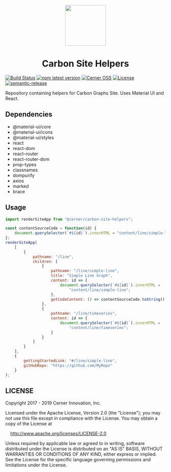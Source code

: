 <p align="center">
    <img width="128" height="128" src="https://github.com/cerner/carbon-graphs/raw/master/build/assets/icons/Carbon_256.png">
</p>

<h1 align="center">
  Carbon Site Helpers
</h1>

[![Build Status](https://travis-ci.com/cerner/carbon-site-helpers.svg?branch=master)](https://travis-ci.com/cerner/carbon-site-helpers)
[![npm latest version](https://img.shields.io/npm/v/@cerner/carbon-site-helpers/latest.svg)](https://www.npmjs.com/package/@cerner/carbon-site-helpers)
[![Cerner OSS](https://badgen.net/badge/Cerner/OSS/blue)](https://engineering.cerner.com/open_source/)
[![License](https://badgen.net/badge/license/Apache-2.0/blue)](https://github.com/cerner/carbon-site-helpers/blob/master/LICENSE)
[![semantic-release](https://img.shields.io/badge/%20%20%F0%9F%93%A6%F0%9F%9A%80-semantic--release-e10079.svg)](https://github.com/semantic-release/semantic-release)

Repository containing helpers for Carbon Graphs Site. Uses Material UI and React.

## Dependencies

-   @material-ui/core
-   @material-ui/icons
-   @material-ui/styles
-   react
-   react-dom
-   react-router
-   react-router-dom
-   prop-types
-   classnames
-   dompurify
-   axios
-   marked
-   brace

## Usage

```javascript
import renderSiteApp from "@cerner/carbon-site-helpers";

const contentSourceCode = function(id) {
    document.querySelector(`#${id}`).innerHTML = "content/line/simple-line";
};
renderSiteApp(
    [
        {
            pathname: "/line",
            children: [
                {
                    pathname: "/line/simple-line",
                    title: "Simple Line Graph",
                    content: id => {
                        document.querySelector(`#${id}`).innerHTML =
                            "content/line/simple-line";
                    },
                    getCodeContent: () => contentSourceCode.toString()
                },
                {
                    pathname: "/line/timeseries",
                    content: id => {
                        document.querySelector(`#${id}`).innerHTML =
                            "content/line/timeseries";
                    }
                }
            ]
        }
    ],
    {
        gettingStartedLink: "#/line/simple-line",
        gitHubRepo: "https://github.com/MyRepo"
    }
);
```

## LICENSE

Copyright 2017 - 2019 Cerner Innovation, Inc.

Licensed under the Apache License, Version 2.0 (the "License"); you may not use this file except in compliance with the License. You may obtain a copy of the License at

&nbsp;&nbsp;&nbsp;&nbsp;http://www.apache.org/licenses/LICENSE-2.0

Unless required by applicable law or agreed to in writing, software distributed under the License is distributed on an "AS IS" BASIS, WITHOUT WARRANTIES OR CONDITIONS OF ANY KIND, either express or implied. See the License for the specific language governing permissions and limitations under the License.
